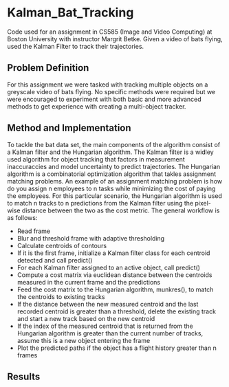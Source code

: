 # Kalman_Bat_Tracking
Code used for an assignment in CS585 (Image and Video Computing) at Boston University with instructor Margrit Betke. Given a video of bats flying, used the Kalman Filter to track their trajectories.

## Problem Definition
For this assignment we were tasked with tracking multiple objects on a greyscale video of bats flying. No specific methods were required but we were encouraged to experiment with both basic and more advanced methods to get experience with creating a multi-object tracker.

## Method and Implementation
To tackle the bat data set, the main components of the algorithm consist of a Kalman filter and the Hungarian algorithm. The Kalman filter is a widley used algorithm for object tracking that factors in measurement inaccuraccies and model uncertainty to predict trajectories. The Hungarian algorithm is a combinatorial optimization algorithm that takles assignment matching problems. An example of an assignment matching problem is how do you assign n employees to n tasks while minimizing the cost of paying the employees. For this particular scenario, the Hungarian algorithm is used to match n tracks to n predictions from the Kalman filter using the pixel-wise distance between the two as the cost metric. The general workflow is as follows:

- Read frame
- Blur and threshold frame with adaptive thresholding
- Calculate centroids of contours
- If it is the first frame, initialize a Kalman filter class for each centroid detected and call predict()
- For each Kalman filter assigned to an active object, call predict()
- Compute a cost matrix via euclidean distance between the centroids measured in the current frame and the predictions
- Feed the cost matrix to the Hungarian algorithm, munkres(), to match the centroids to existing tracks
- If the distance between the new measured centroid and the last recorded centroid is greater than a threshold, delete the existing track and start a new track based on    the new centroid
- If the index of the measured centroid that is returned from the Hungarian algorithm is greater than the current number of tracks, assume this is a new object entering    the frame
- Plot the predicted paths if the object has a flight history greater than n frames

## Results
